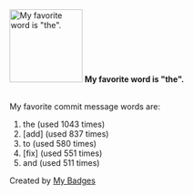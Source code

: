 <img src="https://my-badges.github.io/my-badges/favorite-word.png" alt="My favorite word is &quot;the&quot;." title="My favorite word is &quot;the&quot;." width="128">
<strong>My favorite word is &quot;the&quot;.</strong>
<br><br>

My favorite commit message words are:

1. the (used 1043 times)
2. [add] (used 837 times)
3. to (used 580 times)
4. [fix] (used 551 times)
5. and (used 511 times)


Created by <a href="https://github.com/my-badges/my-badges">My Badges</a>